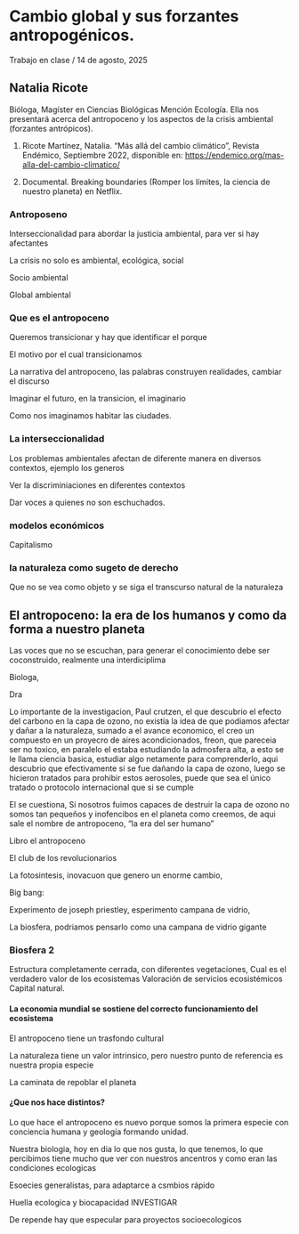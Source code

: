 # Cambio global y sus forzantes antropogénicos.

Trabajo en clase / 14 de agosto, 2025

## Natalia Ricote 

Bióloga, Magíster en Ciencias Biológicas Mención Ecología. Ella nos presentará acerca del antropoceno y los aspectos de la crisis ambiental (forzantes antrópicos).

1. Ricote Martínez, Natalia. “Más allá del cambio climático”, Revista Endémico, Septiembre 2022, disponible en: https://endemico.org/mas-alla-del-cambio-climatico/

2. Documental. Breaking boundaries (Romper los límites, la ciencia de nuestro planeta) en Netflix.

### Antroposeno

Interseccionalidad para abordar la justicia ambiental, para ver si hay afectantes

La crisis no solo es ambiental, ecológica, social

Socio ambiental

Global ambiental

### Que es el antropoceno

Queremos transicionar y hay que identificar el porque

El motivo por el cual transicionamos

La narrativa del antropoceno, las palabras construyen realidades, cambiar el discurso

Imaginar el futuro, en la transicion, el imaginario

Como nos imaginamos habitar las ciudades.

### La interseccionalidad

Los problemas ambientales afectan de diferente manera en diversos contextos, ejemplo los generos

Ver la discriminiaciones en diferentes contextos

Dar voces a quienes no son eschuchados.

### modelos económicos

Capitalismo

### la naturaleza como sugeto de derecho

Que no se vea como objeto y se siga el transcurso natural de la naturaleza

## El antropoceno: la era de los humanos y como da forma a nuestro planeta

Las voces que no se escuchan, para generar el conocimiento debe ser coconstruido, realmente una interdiciplima

Biologa, 

Dra 

Lo importante de la investigacion, Paul crutzen, el que descubrio el efecto del carbono en la capa de ozono, no existia la idea de que podiamos afectar y dañar a la naturaleza, sumado a el avance economico, el creo un compuesto en un proyecro de aires acondicionados, freon, que pareceia ser no toxico, en paralelo el estaba estudiando la admosfera alta, a esto se le llama ciencia basica, estudiar algo netamente para comprenderlo, aqui descubrio que efectivamente si se fue dañando la capa de ozono, luego se hicieron tratados para prohibir estos aerosoles, puede que sea el único tratado o protocolo internacional que si se cumple

El se cuestiona, Si nosotros fuimos capaces de destruir la capa de ozono no somos tan pequeños y inofencibos en el planeta como creemos, de aqui sale el nombre de antropoceno, “la era del ser humano” 

Libro el antropoceno

El club de los revolucionarios

La fotosintesis, inovacuon que genero un enorme cambio,

Big bang: 

Experimento de joseph priestley, esperimento campana de vidrio, 

La biosfera, podriamos pensarlo como una campana de vidrio gigante

### Biosfera 2

Estructura completamente cerrada, con diferentes vegetaciones, 
Cual es el verdadero valor de los ecosistemas
Valoración de servicios ecosistémicos
Capital natural.

#### La economia mundial se sostiene del correcto funcionamiento del ecosistema

El antropoceno tiene un trasfondo cultural

La naturaleza tiene un valor intrinsico, pero nuestro punto de referencia es nuestra propia especie

La caminata de repoblar el planeta

#### ¿Que nos hace distintos?

Lo que hace el antropoceno es nuevo porque somos la primera especie con conciencia humana y geología formando unidad.

Nuestra biologia, hoy en dia lo que nos gusta, lo que tenemos, lo que percibimos tiene mucho que ver con nuestros ancentros y como eran las condiciones ecologicas

Esoecies generalistas, para adaptarce a csmbios rápido

Huella ecologica y biocapacidad INVESTIGAR

De repende hay que especular para proyectos socioecologicos
